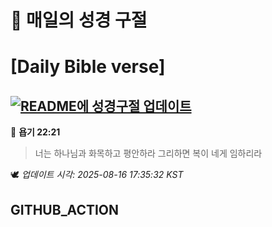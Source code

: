 # 🙏 매일의 성경 구절
# [Daily Bible verse]
## [![README에 성경구절 업데이트](https://github.com/DONGSUKA/first_test/actions/workflows/update-readme-bible.yml/badge.svg)](https://github.com/DONGSUKA/first_test/actions/workflows/update-readme-bible.yml)
<!-- START_BIBLE_VERSE -->
📖 **욥기 22:21**
> 너는 하나님과 화목하고 평안하라 그리하면 복이 네게 임하리라

🕊️ _업데이트 시각: 2025-08-16 17:35:32 KST_
  <!-- END_BIBLE_VERSE -->
## GITHUB_ACTION

